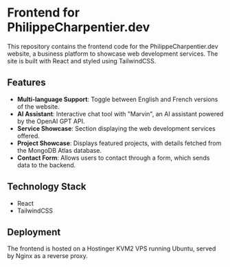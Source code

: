# Frontend for PhilippeCharpentier.dev

This repository contains the frontend code for the PhilippeCharpentier.dev website, a business platform to showcase web development services. The site is built with React and styled using TailwindCSS.

## Features

- **Multi-language Support**: Toggle between English and French versions of the website.
- **AI Assistant**: Interactive chat tool with "Marvin", an AI assistant powered by the OpenAI GPT API.
- **Service Showcase**: Section displaying the web development services offered.
- **Project Showcase**: Displays featured projects, with details fetched from the MongoDB Atlas database.
- **Contact Form**: Allows users to contact through a form, which sends data to the backend.

## Technology Stack

- React
- TailwindCSS

## Deployment

The frontend is hosted on a Hostinger KVM2 VPS running Ubuntu, served by Nginx as a reverse proxy.
